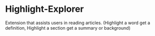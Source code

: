 # Highlight-Explorer
Extension that assists users in reading articles. (Highlight a word get a definition, Highlight a section get a summary or background) 
